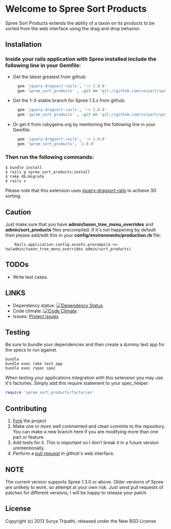 # Welcome to Spree Sort Products

Spree Sort Products extends the ability of a taxon on its products to be sorted from the web interface using the drag and drop behavior.

## Installation

### Inside your rails application with Spree installed include the following line in your Gemfile:
  * Get the latest greatest from github: 
    
      ```ruby
        gem 'jquery-dragsort-rails', '~> 1.0.0'
        gem 'spree_sort_products' , :git => 'git://github.com/suryart/spree_sort_products.git'
      ```

  * Get the 1-3-stable branch for Spree 1.3.x from github: 
    
      ```ruby
        gem 'jquery-dragsort-rails', '~> 1.0.0'
        gem 'spree_sort_products' , :git => 'git://github.com/suryart/spree_sort_products.git', :branch => '2-0-stable'
      ```

  * Or get it from rubygems.org by mentioning the following line in your Gemfile:
    
      ```ruby 
        gem 'jquery-dragsort-rails', '~> 1.0.0'
        gem 'spree_sort_products', '2.0.0'
      ```

### Then run the following commands: 

    $ bundle install
    $ rails g spree_sort_products:install 
    $ rake db:migrate
    $ rails s 
    

Please note that this extension uses [jquery-dragsort-rails](https://github.com/suryart/jquery-dragsort-rails) to achieve 3D sorting.

## Caution

Just make sure that you have **admin/taxon_tree_menu_overrides** and **admin/sort_products** files precompiled. If it's not happening by default then please add/edit this in your **config/environments/production.rb** file:

        Rails.application.config.assets.precompile += %w(admin/taxon_tree_menu_overrides admin/sort_products)

## TODOs

* Write test cases.

## LINKS

* Dependency status: [![Dependency Status](https://gemnasium.com/suryart/spree_sort_products.png)](https://gemnasium.com/suryart/spree_sort_products)
* Code climate: [![Code Climate](https://codeclimate.com/github/suryart/spree_sort_products.png)](https://codeclimate.com/github/suryart/spree_sort_products)
* Issues: [Project issues](https://github.com/suryart/spree_sort_products/issues)

## Testing

Be sure to bundle your dependencies and then create a dummy test app for the specs to run against.

```shell
bundle
bundle exec rake test_app
bundle exec rspec spec
```

When testing your applications integration with this extension you may use it's factories.
Simply add this require statement to your spec_helper:

```ruby
require 'spree_sort_products/factories'
```

## Contributing

1. [Fork](https://help.github.com/articles/fork-a-repo) the project
2. Make one or more well commented and clean commits to the repository. You can make a new branch here if you are modifying more than one part or feature.
3. Add tests for it. This is important so I don’t break it in a future version unintentionally.
4. Perform a [pull request](https://help.github.com/articles/using-pull-requests) in github's web interface.

## NOTE

The current version supports Spree 1.3.0 or above. Older versions of Spree are unlikely to work, so attempt at your own risk. Just send pull requests of patches for different versions, I will be happy to release your patch.

## License
Copyright (c) 2013 Surya Tripathi, released under the New BSD License
